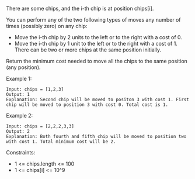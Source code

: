 There are some chips, and the i-th chip is at position chips[i].

You can perform any of the two following types of moves any number of times (possibly zero) on any chip:

- Move the i-th chip by 2 units to the left or to the right with a cost of 0.
- Move the i-th chip by 1 unit to the left or to the right with a cost of 1.
There can be two or more chips at the same position initially.

Return the minimum cost needed to move all the chips to the same position (any position).

 

Example 1:
```
Input: chips = [1,2,3]
Output: 1
Explanation: Second chip will be moved to positon 3 with cost 1. First chip will be moved to position 3 with cost 0. Total cost is 1.
```
Example 2:
```
Input: chips = [2,2,2,3,3]
Output: 2
Explanation: Both fourth and fifth chip will be moved to position two with cost 1. Total minimum cost will be 2.
```

Constraints:

- 1 <= chips.length <= 100
- 1 <= chips[i] <= 10^9